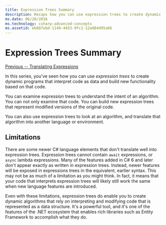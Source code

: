 ```yaml
---
title: Expression Trees Summary
description: Recaps how you can use expression trees to create dynamic programs that interpret code as data and build new functionality based on that code.
ms.date: 06/20/2016
ms.technology: csharp-advanced-concepts
ms.assetid: eb687ebd-1149-4453-9fc1-12a084495a66
---
```


# Expression Trees Summary

[Previous -- Translating Expressions](expression-trees-translating.md)

In this series, you've seen how you can use *expression trees* to
create dynamic programs that interpret code as data and build
new functionality based on that code.

You can examine expression trees to understand the intent of
an algorithm. You can not only examine that code. You can build new
expression trees that represent modified versions of the original code.

You can also use expression trees to look at an algorithm, and
translate that algorithm into another language or environment.

## Limitations

There are some newer C# language elements that don't translate
well into expression trees. Expression trees cannot contain
`await` expressions, or `async` lambda expressions. Many of the
features added in C# 6 and later don't appear exactly as written
in expression trees. Instead, newer features will be exposed
in expressions trees in the equivalent, earlier syntax. This
may not be as much of a limitation as you might think. In fact,
it means that your code that interprets expression trees will likely
still work the same when new language features are introduced.

Even with these limitations, expression trees do enable you to
create dynamic algorithms that rely on interpreting and modifying
code that is represented as a data structure. It's a powerful
tool, and it's one of the features of the .NET ecosystem that
enables rich libraries such as Entity Framework to accomplish
what they do.

